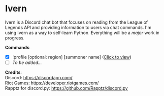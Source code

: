 # Ivern  
Ivern is a Discord chat bot that focuses on reading from the League of Legends API and providing information to users via chat commands. I'm using Ivern as a way to self-learn Python. Everything will be a *major* work in progress.

**Commands**:  
- [x] !profile [optional: region] [summoner name] ([Click to view](http://i.imgur.com/BEyNApg.png))
- [ ] *To be added...*

**Credits**:  
Discord: https://discordapp.com/  
Riot Games: https://developer.riotgames.com/  
Rapptz for discord.py: https://github.com/Rapptz/discord.py
